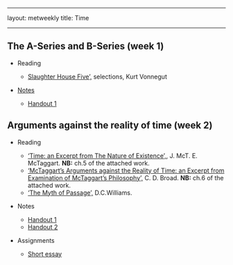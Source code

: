 
---
layout: metweekly
title: Time

---


## The A-Series and B-Series (week 1)

+ Reading
	+ [Slaughter House Five’,](reading) selections, Kurt Vonnegut

+ [Notes](Time1.pdf)
	+ [Handout 1](Time1.pdf)


## Arguments against the reality of time (week 2) 

+ Reading
	+ [‘Time: an Excerpt from The Nature of Existence’,](/metaphysics/big.pdf),  J. McT. E. McTaggart. **NB:** ch.5 of the attached work.
	+ [‘McTaggart’s Arguments against the Reality of Time: an Excerpt from Examination of McTaggart’s Philosophy’,](/metaphysics/big.pdf) C. D. Broad. **NB:** ch.6 of the attached work.
	+ [‘The Myth of Passage’,](myth.pdf) D.C.Williams.

+ Notes
	+ [Handout 1](Time2.pdf)
	+ [Handout 2](Time3.pdf)

+ Assignments
	+ [Short essay](SW3)

